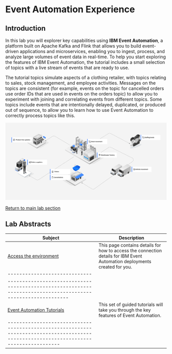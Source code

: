 # Event Automation Experience

## Introduction
In this lab you will explorer key capabilities using **IBM Event Automation**, a platform built on Apache Kafka and Flink that allows you to build event-driven applications and microservices, enabling you to ingest, process, and analyze large volumes of event data in real-time.
To help you start exploring the features of IBM Event Automation, the tutorial includes a small selection of topics with a live stream of events that are ready to use.

The tutorial topics simulate aspects of a clothing retailer, with topics relating to sales, stock management, and employee activities. Messages on the topics are consistent (for example, events on the topic for cancelled orders use order IDs that are used in events on the orders topic) to allow you to experiment with joining and correlating events from different topics. Some topics include events that are intentionally delayed, duplicated, or produced out of sequence, to allow you to learn how to use Event Automation to correctly process topics like this.

![](images\scenario.png)

[Return to main lab section](../index.md#lab-section)
## Lab Abstracts

|  Subject                            | Description                                            |                                                               
|-----------------------------|------------------------------------------------------------------------------------------------------------|
|[Access the environment](https://ibm.github.io/event-automation/tutorials/guided/tutorial-access)       | This page contains details for how to access the connection details for IBM Event Automation deployments created for you. 
|-----------------------------|
------------------------------------------------------------------------------------------------------------|
|[Event Automation Tutorials](https://ibm.github.io/event-automation/tutorials/)       | This set of guided tutorials will take you through the key features of Event Automation.
|--------------------------------------------------------------------------------------------------------------------------------------|

